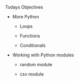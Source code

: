 Todays Objectives

* More Python
    
    - Loops

    - Functions

    - Conditionals

* Working with Python modules

    - random module

    - csv module
